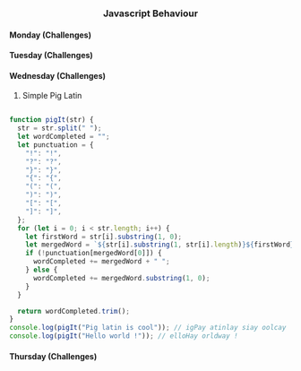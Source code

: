### <center>Javascript Behaviour</center>

#### Monday (Challenges)
#### Tuesday (Challenges)
#### Wednesday (Challenges)

1. Simple Pig Latin 
```js

function pigIt(str) {
  str = str.split(" ");
  let wordCompleted = "";
  let punctuation = {
    "!": "!",
    "?": "?",
    "}": "}",
    "{": "{",
    "(": "(",
    ")": ")",
    "[": "[",
    "]": "]",
  };
  for (let i = 0; i < str.length; i++) {
    let firstWord = str[i].substring(1, 0);
    let mergedWord = `${str[i].substring(1, str[i].length)}${firstWord}ay`;
    if (!punctuation[mergedWord[0]]) {
      wordCompleted += mergedWord + " ";
    } else {
      wordCompleted += mergedWord.substring(1, 0);
    }
  }

  return wordCompleted.trim();
}
console.log(pigIt("Pig latin is cool")); // igPay atinlay siay oolcay
console.log(pigIt("Hello world !")); // elloHay orldway !

```
#### Thursday (Challenges)
